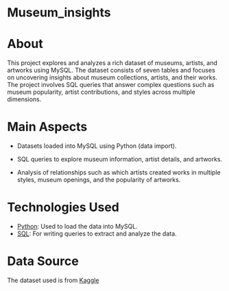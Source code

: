 # Museum_insights

# About
This project explores and analyzes a rich dataset of museums, artists, and artworks using MySQL. The dataset consists of seven tables and focuses on uncovering insights about museum collections, artists, and their works. The project involves SQL queries that answer complex questions such as museum popularity, artist contributions, and styles across multiple dimensions.

# Main Aspects

- Datasets loaded into MySQL using Python (data import).

- SQL queries to explore museum information, artist details, and artworks.

- Analysis of relationships such as which artists created works in multiple styles, museum openings, and the popularity of artworks.

# Technologies Used

- [Python](https://github.com/tanuverma25/Museum_insights/blob/main/connection.py): Used to load the data into MySQL.
- [SQL](https://github.com/tanuverma25/Museum_insights/blob/main/sql_project.sql): For writing queries to extract and analyze the data.

# Data Source
The dataset used is from [Kaggle](https://www.kaggle.com/datasets/mexwell/famous-paintings)
